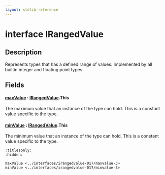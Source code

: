 ```yaml
---
layout: stdlib-reference
---
```


# interface IRangedValue

## Description

Represents types that has a defined range of values.
Implemented by all builtin integer and floating point types.


## Fields

####  <a id="decl-maxValue"></a>[maxValue](maxvalue-3.md) : [IRangedValue](index.md)\.This
The maximum value that an instance of the type can hold.
This is a constant value specific to the type.

####  <a id="decl-minValue"></a>[minValue](minvalue-3.md) : [IRangedValue](index.md)\.This
The minimum value that an instance of the type can hold.
This is a constant value specific to the type.



```{toctree}
:titlesonly:
:hidden:

maxValue <../interfaces/irangedvalue-017/maxvalue-3>
minValue <../interfaces/irangedvalue-017/minvalue-3>
```

<script>
// Fix .md links to .html when on ReadTheDocs
if (window.location.hostname.includes('readthedocs') || 
    window.location.hostname.includes('rtfd.io')) {
  document.addEventListener('DOMContentLoaded', function() {
    const links = document.querySelectorAll('a');
    links.forEach(link => {
      const href = link.getAttribute('href');
      if (href && href.includes('.md')) {
        // This regex will handle .md links with or without fragment identifiers or query parameters
        link.href = link.href.replace(/(.+)\.md(#[^?]*)?(\?.*)?$/, '$1.html$2$3');
      }
    });
  });
}
</script>
